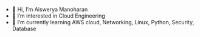 - 👋 Hi, I’m Aiswerya Manoharan
- 👀 I’m interested in Cloud Engineering 
- 🌱 I’m currently learning AWS cloud, Networking, Linux, Python, Security, Database

  

<!---
aiswerya/aiswerya is a ✨ special ✨ repository because its `README.md` (this file) appears on your GitHub profile.
You can click the Preview link to take a look at your changes.
--->
